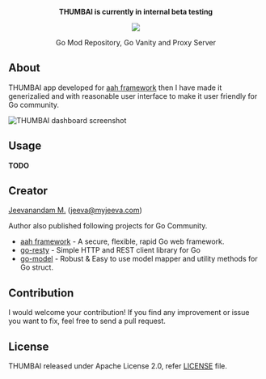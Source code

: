 <p align="center">
    <strong>THUMBAI is currently in internal beta testing</strong>
</p>
<p align="center">
  <img src="https://thumbai.app/static/img/thumbai-logo-dark-256.png" />
  <p align="center">Go Mod Repository, Go Vanity and Proxy Server</p>
</p>

## About 

THUMBAI app developed for [aah framework](https://aahframework.org) then I have made it generizalied and with reasonable user interface to make it user friendly for Go community.

![THUMBAI dashboard screenshot](https://thumbai.app/static/img/thumbai-dashboard.png)

## Usage

**TODO**

## Creator 

[Jeevanandam M.](https://github.com/jeevatkm) (jeeva@myjeeva.com)

Author also published following projects for Go Community.

* [aah framework](https://aahframework.org) - A secure, flexible, rapid Go web framework.
* [go-resty](https://github.com/go-resty/resty) - Simple HTTP and REST client library for Go
* [go-model](https://github.com/jeevatkm/go-model) - Robust & Easy to use model mapper and utility methods for Go struct.

## Contribution

I would welcome your contribution! If you find any improvement or issue you want to fix, feel free to send a pull request.

## License

THUMBAI released under Apache License 2.0, refer [LICENSE](LICENSE) file.